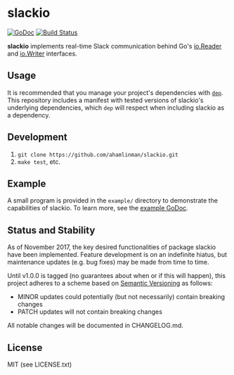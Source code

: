 # slackio

[![GoDoc](https://godoc.org/github.com/ahamlinman/slackio?status.svg)](https://godoc.org/github.com/ahamlinman/slackio)
[![Build Status](https://travis-ci.org/ahamlinman/slackio.svg?branch=master)](https://travis-ci.org/ahamlinman/slackio)

**slackio** implements real-time Slack communication behind Go's [io.Reader]
and [io.Writer] interfaces.

[io.Reader]: https://golang.org/pkg/io/#Reader
[io.Writer]: https://golang.org/pkg/io/#Writer

## Usage

It is recommended that you manage your project's dependencies with [`dep`].
This repository includes a manifest with tested versions of slackio's
underlying dependencies, which `dep` will respect when including slackio as a
dependency.

[`dep`]: https://github.com/golang/dep

## Development

1. `git clone https://github.com/ahamlinman/slackio.git`
1. `make test`, etc.

## Example

A small program is provided in the `example/` directory to demonstrate the
capabilities of slackio. To learn more, see the [example GoDoc].

[example GoDoc]: https://godoc.org/github.com/ahamlinman/slackio/example

## Status and Stability

As of November 2017, the key desired functionalities of package slackio have
been implemented. Feature development is on an indefinite hiatus, but
maintenance updates (e.g. bug fixes) may be made from time to time.

Until v1.0.0 is tagged (no guarantees about when or if this will happen), this
project adheres to a scheme based on [Semantic Versioning] as follows:

* MINOR updates could potentially (but not necessarily) contain breaking
  changes
* PATCH updates will not contain breaking changes

All notable changes will be documented in CHANGELOG.md.

[Semantic Versioning]: http://semver.org/spec/v2.0.0.html

## License

MIT (see LICENSE.txt)

